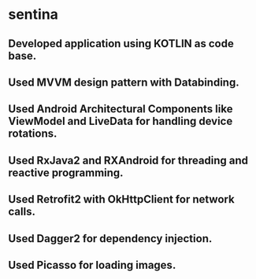# sentina

## Developed application using KOTLIN as code base.
## Used MVVM design pattern with Databinding.
## Used Android Architectural Components like ViewModel and LiveData for handling device rotations.
## Used RxJava2 and RXAndroid for threading and reactive programming.
## Used Retrofit2 with OkHttpClient for network calls.
## Used Dagger2 for dependency injection.
## Used Picasso for loading images.
